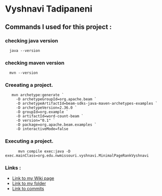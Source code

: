 # Vyshnavi Tadipaneni

## Commands I used for this project : 

### checking java version 
      java --version
      
 ### checking maven version
      mvn --version

### Creeating a project.
       mvn archetype:generate `
         -D archetypeGroupId=org.apache.beam `
         -D archetypeArtifactId=beam-sdks-java-maven-archetypes-examples `
         -D archetypeVersion=2.36.0 `
         -D groupId=org.example `
         -D artifactId=word-count-beam `
         -D version="0.1" `
         -D package=org.apache.beam.examples `
         -D interactiveMode=false
         
         
 ### Executing a project.
          mvn compile exec:java -D exec.mainClass=org.edu.nwmissouri.vyshnavi.MinimalPageRankVyshnavi 

     
       
  ### Links : 
- [Link to my Wiki page](https://github.com/vyshnavi1996/Beam-Dataproc-Java/wiki/Vyshnavi-Tadipaneni)
- [Link to  my folder](https://github.com/vyshnavi1996/Beam-Dataproc-Java/tree/main/Vyshnavi)
- [Link to commits](https://github.com/vyshnavi1996/Beam-Dataproc-Java/commits/main/Vyshnavi)
